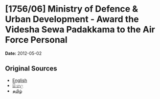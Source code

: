 # [1756/06] Ministry of Defence & Urban Development - Award the Videsha Sewa Padakkama to the Air Force Personal

**Date:** 2012-05-02

## Original Sources

- [English](https://documents.gov.lk/view/extra-gazettes/2012/5/1756-06_E.pdf)
- [සිංහල](https://documents.gov.lk/view/extra-gazettes/2012/5/1756-06_S.pdf)
- [தமிழ்](https://documents.gov.lk/view/extra-gazettes/2012/5/1756-06_T.pdf)
